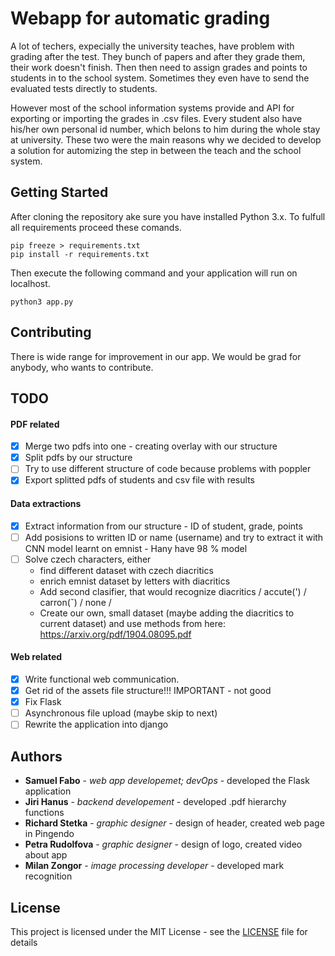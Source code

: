 # Webapp for automatic grading

A lot of techers, expecially the university teaches, have problem with grading after the test. They bunch of papers and after they grade them, their work doesn't finish. Then then need to assign grades and points to students in to the school system. Sometimes they even have to send the evaluated tests directly to students. 

However most of the school information systems provide and API for exporting or importing the grades in .csv files. Every student also have his/her own personal id number, which belons to him during the whole stay at university. These two were the main reasons why we decided to develop a solution for automizing the step in between the teach and the school system. 



## Getting Started

After cloning the repository ake sure you have installed Python 3.x. To fulfull all requirements proceed these comands.
```
pip freeze > requirements.txt
pip install -r requirements.txt
```
Then execute the following command and your application will run on localhost.

```
python3 app.py
```

## Contributing

There is wide range for improvement in our app. We would be grad for anybody, who wants to contribute.

## TODO

#### PDF related
 * [x] Merge two pdfs into one - creating overlay with our structure
 * [x] Split pdfs by our structure
 * [ ] Try to use different structure of code because problems with poppler
 * [x] Export splitted pdfs of students and csv file with results
 
#### Data extractions
 * [x] Extract information from our structure - ID of student, grade, points
 * [ ] Add posisions to written ID or name (username) and try to extract it with CNN model learnt on emnist - Hany have 98 % model
 * [ ] Solve czech characters, either
   * find different dataset with czech diacritics
   * enrich emnist dataset by letters with diacritics 
   * Add second clasifier, that would recognize diacritics  / accute(') / carron(ˇ) / none  / 
   * Create our own, small dataset (maybe adding the diacritics to current dataset)
    and use methods from here: https://arxiv.org/pdf/1904.08095.pdf
    
#### Web related
 * [x] Write functional web communication.
 * [x] Get rid of the assets file structure!!! IMPORTANT - not good
 * [x] Fix Flask
 * [ ] Asynchronous file upload (maybe skip to next)
 * [ ] Rewrite the application into django

## Authors

* **Samuel Fabo** - *web app developemet; devOps* - developed the Flask application
* **Jiri Hanus** - *backend developement* - developed .pdf hierarchy functions
* **Richard Stetka** - *graphic designer* - design of header, created web page in Pingendo
* **Petra Rudolfova** - *graphic designer* - design of logo, created video about app
* **Milan Zongor** - *image processing developer* - developed mark recognition

## License

This project is licensed under the MIT License - see the [LICENSE](LICENSE) file for details
